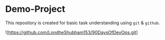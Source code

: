 # Demo-Project
This repository is created for basic task understanding using `git` & `github`.

![https://github.com/LondheShubham153/90DaysOfDevOps.git]
